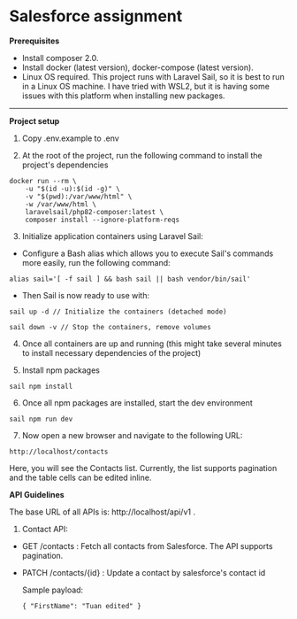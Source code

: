 # Salesforce assignment

**Prerequisites**

- Install composer 2.0.
- Install docker (latest version), docker-compose (latest version).
- Linux OS required. This project runs with Laravel Sail, so it is best to run in a Linux OS machine. I have tried with WSL2, but it is having some issues with this platform when installing new packages.

---------------
**Project setup**

1. Copy .env.example to .env

2. At the root of the project, run the following command to install the project's dependencies
````
docker run --rm \
    -u "$(id -u):$(id -g)" \
    -v "$(pwd):/var/www/html" \
    -w /var/www/html \
    laravelsail/php82-composer:latest \
    composer install --ignore-platform-reqs
````

3. Initialize application containers using Laravel Sail:

- Configure a Bash alias which allows you to execute Sail's commands more easily, run the following command:

````  
alias sail='[ -f sail ] && bash sail || bash vendor/bin/sail'
````

- Then Sail is now ready to use with:

````
sail up -d // Initialize the containers (detached mode)

sail down -v // Stop the containers, remove volumes
````

4. Once all containers are up and running (this might take several minutes to install necessary dependencies of the project)

5. Install npm packages

````
sail npm install
````

6. Once all npm packages are installed, start the dev environment

````
sail npm run dev
````

7. Now open a new browser and navigate to the following URL:

``http://localhost/contacts``

Here, you will see the Contacts list. Currently, the list supports pagination and the table cells can be edited inline.

**API Guidelines**

The base URL of all APIs is: http://localhost/api/v1 .

1. Contact API: 

- GET /contacts : Fetch all contacts from Salesforce. The API supports pagination.


- PATCH /contacts/{id} : Update a contact by salesforce's contact id

  Sample payload:

  ````
  { "FirstName": "Tuan edited" }
  ````

